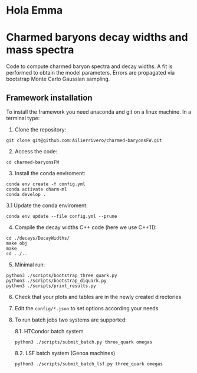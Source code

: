 # Hola Emma
# Charmed baryons decay widths and mass spectra

Code to compute charmed baryon spectra and decay widths. A fit is performed to obtain the model parameters. Errors are propagated via bootstrap Monte Carlo Gaussian sampling.

## Framework installation

To install the framework you need anaconda and git on a linux machine. In a terminal type:
1. Clone the repository:
  ```
  git clone git@github.com:Ailierrivero/charmed-baryonsFW.git
  ```
2. Access the code:
  ```
  cd charmed-baryonsFW
  ```
3. Install the conda enviroment:
  ```
  conda env create -f config.yml
  conda activate charm-ml
  conda develop .
  ```
3.1 Update the conda enviroment:
   ```
   conda env update --file config.yml --prune
   ```
4. Compile the decay widths C++ code (here we use C++11):
  ```
  cd ./decays/DecayWidths/
  make obj
  make
  cd ../..
  ```
5. Minimal run:
  ```
  python3 ./scripts/bootstrap_three_quark.py
  python3 ./scripts/bootstrap_diquark.py
  python3 ./scripts/print_results.py
  ```
6. Check that your plots and tables are in the newly created directories

7. Edit the ```config/*.json``` to set options according your needs

8. To run batch jobs two systems are supported:

   8.1. HTCondor batch system
   ```
   python3 ./scripts/submit_batch.py three_quark omegas
   ```
   8.2. LSF batch system (Genoa machines)
   ```
   python3 ./scripts/submit_batch_lsf.py three_quark omegas
   ```